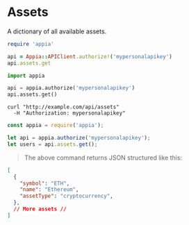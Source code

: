 # Assets

A dictionary of all available assets.

```ruby
require 'appia'

api = Appia::APIClient.authorize!('mypersonalapikey')
api.assets.get
```

```python
import appia

api = appia.authorize('mypersonalapikey')
api.assets.get()
```

```shell
curl "http://example.com/api/assets"
  -H "Authorization: mypersonalapikey"
```

```javascript
const appia = require('appia');

let api = appia.authorize('mypersonalapikey');
let users = api.assets.get();
```

> The above command returns JSON structured like this:

```json
[
  {
    "symbol": "ETH",
    "name": "Ethereum",
    "assetType": "cryptocurrency",
  },
  // More assets //
]
```